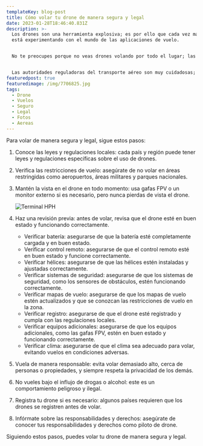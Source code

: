 ```yaml
---
templateKey: blog-post
title: Cómo volar tu drone de manera segura y legal
date: 2023-01-28T18:46:40.831Z
description: >-
  Los drones son una herramienta explosiva; es por ello que cada vez más gente
  está experimentando con el mundo de las aplicaciones de vuelo.


  No te preocupes porque no veas drones volando por todo el lugar; las operaciones están reguladas.


  Las autoridades reguladoras del transporte aéreo son muy cuidadosas; tus actividades son vigiladas y si encuentras algo fuera de lo normal, debes reportarlo.
featuredpost: true
featuredimage: /img/7706825.jpg
tags:
  - Drone
  - Vuelos
  - Seguro
  - Legal
  - Fotos
  - Aereas
---
```

Para volar de manera segura y legal, sigue estos pasos:

1. Conoce las leyes y regulaciones locales: cada país y región puede tener leyes y regulaciones específicas sobre el uso de drones.
2. Verifica las restricciones de vuelo: asegúrate de no volar en áreas restringidas como aeropuertos, áreas militares y parques nacionales.
3. Mantén la vista en el drone en todo momento: usa gafas FPV o un monitor externo si es necesario, pero nunca pierdas de vista el drone.

   ![Terminal HPH](/img/DJI_0374.jpeg "Cazando barcos en atraque al puerto de Lázaro Cárdenas")
4. Haz una revisión previa: antes de volar, revisa que el drone esté en buen estado y funcionando correctamente.

   * Verificar batería: asegurarse de que la batería esté completamente cargada y en buen estado.
   * Verificar control remoto: asegurarse de que el control remoto esté en buen estado y funcione correctamente.
   * Verificar hélices: asegurarse de que las hélices estén instaladas y ajustadas correctamente.
   * Verificar sistemas de seguridad: asegurarse de que los sistemas de seguridad, como los sensores de obstáculos, estén funcionando correctamente.
   * Verificar mapas de vuelo: asegurarse de que los mapas de vuelo estén actualizados y que se conozcan las restricciones de vuelo en la zona.
   * Verificar registro: asegurarse de que el drone esté registrado y cumpla con las regulaciones locales.
   * Verificar equipos adicionales: asegurarse de que los equipos adicionales, como las gafas FPV, estén en buen estado y funcionando correctamente.
   * Verificar clima: asegurarse de que el clima sea adecuado para volar, evitando vuelos en condiciones adversas.
5. Vuela de manera responsable: evita volar demasiado alto, cerca de personas o propiedades, y siempre respeta la privacidad de los demás.
6. No vueles bajo el influjo de drogas o alcohol: este es un comportamiento peligroso y ilegal.
7. Registra tu drone si es necesario: algunos países requieren que los drones se registren antes de volar.
8. Infórmate sobre las responsabilidades y derechos: asegúrate de conocer tus responsabilidades y derechos como piloto de drone.

Siguiendo estos pasos, puedes volar tu drone de manera segura y legal.